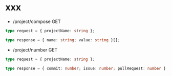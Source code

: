# xxx

- /project/compose GET

```ts
type request = { projectName: string };

type response = { name: string; value: string }[];
```

- /project/number GET

```ts
type request = { projectName: string };

type response = { commit: number; issue: number; pullRequest: number };
```
